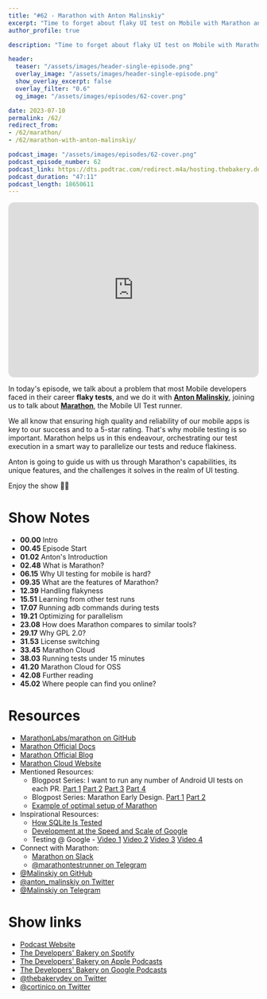 ```yaml
---
title: "#62 - Marathon with Anton Malinskiy"
excerpt: "Time to forget about flaky UI test on Mobile with Marathon and Anton Malinskiy"
author_profile: true

description: "Time to forget about flaky UI test on Mobile with Marathon and Anton Malinskiy"

header:
  teaser: "/assets/images/header-single-episode.png"
  overlay_image: "/assets/images/header-single-episode.png"
  show_overlay_excerpt: false
  overlay_filter: "0.6"
  og_image: "/assets/images/episodes/62-cover.png"

date: 2023-07-10
permalink: /62/
redirect_from:
- /62/marathon/
- /62/marathon-with-anton-malinskiy/

podcast_image: "/assets/images/episodes/62-cover.png"
podcast_episode_number: 62
podcast_link: https://dts.podtrac.com/redirect.m4a/hosting.thebakery.dev/62-thedevelopersbakery-marathon.m4a
podcast_duration: "47:11"
podcast_length: 18650611
---
```


<iframe style="border-radius:12px" src="https://open.spotify.com/embed/episode/7dhzeGKans9AlwvkOzEImP?utm_source=generator" width="100%" height="352" frameBorder="0" allowfullscreen="" allow="autoplay; clipboard-write; encrypted-media; fullscreen; picture-in-picture" loading="lazy"></iframe>

In today's episode, we talk about a problem that most Mobile developers faced in their career **flaky tests**, and we do it with [**Anton Malinskiy**](https://twitter.com/anton_malinskiy), joining us to talk about [**Marathon**](https://github.com/MarathonLabs/marathon), the Mobile UI Test runner.

We all know that ensuring high quality and reliability of our mobile apps is key to our success and to a 5-star rating. That's why mobile testing is so important.  Marathon helps us in this endeavour, orchestrating our test execution in a smart way to parallelize our tests and reduce flakiness. 

Anton is going to guide us with us through Marathon's capabilities, its unique features, and the challenges it solves in the realm of UI testing.

Enjoy the show 👨‍🍳

# Show Notes

- **00.00** Intro
- **00.45** Episode Start
- **01.02** Anton's Introduction
- **02.48** What is Marathon?
- **06.15** Why UI testing for mobile is hard?
- **09.35** What are the features of Marathon?
- **12.39** Handling flakyness
- **15.51** Learning from other test runs
- **17.07** Running adb commands during tests
- **19.21** Optimizing for parallelism
- **23.08** How does Marathon compares to similar tools?
- **29.17** Why GPL 2.0?
- **31.53** License switching
- **33.45** Marathon Cloud
- **38.03** Running tests under 15 minutes
- **41.20** Marathon Cloud for OSS
- **42.08** Further reading
- **45.02** Where people can find you online?

# Resources

* <i class="fab fa-github"></i> [MarathonLabs/marathon on GitHub](https://github.com/MarathonLabs/marathon)
* <i class="fas fa-link"></i> [Marathon Official Docs](https://docs.marathonlabs.io/)
* <i class="fas fa-link"></i> [Marathon Official Blog](https://medium.marathonlabs.io/)
* <i class="fas fa-link"></i> [Marathon Cloud Website](https://marathonlabs.io/)
* Mentioned Resources:
    * <i class="fas fa-link"></i> Blogpost Series: I want to run any number of Android UI tests on each PR. [Part 1](https://proandroiddev.com/i-want-to-run-any-number-of-android-ui-tests-on-each-pr-your-actions-part-i-40d694c7d641) [Part 2](https://proandroiddev.com/i-want-to-run-any-number-of-android-ui-tests-on-each-pr-cost-part-ii-76e83b393aa1) [Part 3](https://medium.marathonlabs.io/i-want-to-run-any-number-of-android-ui-tests-on-each-pr-existing-solutions-part-iii-4f40b1c22b12) [Part 4](https://medium.marathonlabs.io/i-want-to-run-any-number-of-android-ui-tests-on-each-pr-existing-solutions-part-iv-c6452210a895)
    * <i class="fas fa-link"></i> Blogpost Series: Marathon Early Design. [Part 1](https://proandroiddev.com/marathon-chapter-1-97f295054cc4) [Part 2](https://proandroiddev.com/marathon-chapter-2-1cde95cfdb87)
    * <i class="fab fa-github"></i> [Example of optimal setup of Marathon](https://github.com/Malinskiy/heisenbug-2023-spring-marathon-samples/tree/master)
* Inspirational Resources:
    * <i class="fas fa-link"></i> [How SQLite Is Tested](https://www.sqlite.org/testing.html)
    * <i class="fas fa-link"></i> [Development at the Speed and Scale of Google](https://www.infoq.com/presentations/Development-at-Google/)
    * <i class="fab fa-youtube"></i> Testing @ Google - [Video 1](https://www.youtube.com/watch?v=b52aXZ2yi08) [Video 2](https://www.youtube.com/watch?v=2qv3fcXW1mg) [Video 3](https://www.youtube.com/watch?v=KH2_sB1A6lA) [Video 4](https://www.youtube.com/watch?v=yx6ErjPYDeY&t=1800s)
* Connect with Marathon:
    * <i class="fab fa-slack"></i> [Marathon on Slack](https://bit.ly/2LLghaW)
    * <i class="fas fa-paper-plane"></i> [@marathontestrunner on Telegram](https://t.me/marathontestrunner)
* <i class="fab fa-github"></i> [@Malinskiy on GitHub](https://github.com/Malinskiy)
* <i class="fab fa-twitter"></i> [@anton_malinskiy on Twitter](https://twitter.com/anton_malinskiy)
* <i class="fas fa-paper-plane"></i> [@Malinskiy on Telegram](https://t.me/Malinskiy)

# Show links

* <i class="fas fa-link"></i> [Podcast Website](https://thebakery.dev)
* <i class="fab fa-spotify"></i> [The Developers' Bakery on Spotify](https://open.spotify.com/show/4jV6Yoz7D38sZJlYMzJm3k?si=AL3ske_0R_CKlEScMhYhug)
* <i class="fas fa-podcast"></i> [The Developers' Bakery on Apple Podcasts](https://podcasts.apple.com/us/podcast/the-developers-bakery/id1542849034)
* <i class="fab fa-google-play"></i> [The Developers' Bakery on Google Podcasts](https://podcasts.google.com/feed/aHR0cHM6Ly90aGViYWtlcnkuZGV2L3BvZGNhc3QueG1s)
* <i class="fab fa-twitter"></i> [@thebakerydev on Twitter](https://twitter.com/thebakerydev)
* <i class="fab fa-twitter"></i> [@cortinico on Twitter](https://twitter.com/cortinico)